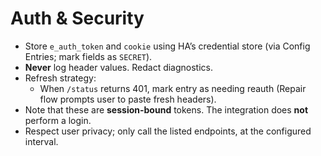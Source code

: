# Auth & Security

- Store `e_auth_token` and `cookie` using HA’s credential store (via Config Entries; mark fields as `SECRET`).  
- **Never** log header values. Redact diagnostics.
- Refresh strategy:
  - When `/status` returns 401, mark entry as needing reauth (Repair flow prompts user to paste fresh headers).
- Note that these are **session-bound** tokens. The integration does **not** perform a login.
- Respect user privacy; only call the listed endpoints, at the configured interval.
